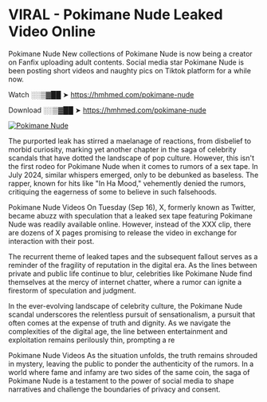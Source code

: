 # VIRAL - Pokimane Nude Leaked Video Online

Pokimane Nude New collections of Pokimane Nude is now being a creator on Fanfix uploading adult contents. Social media star Pokimane Nude is been posting short videos and naughty pics on Tiktok platform for a while now.

Watch ░░▒▓██ ➤ https://hmhmed.com/pokimane-nude

Download ░░▒▓██ ➤ https://hmhmed.com/pokimane-nude

[![Pokimane Nude](https://i.imgur.com/dJHk4Zq.gif)](https://hmhmed.com/pokimane-nude)

The purported leak has stirred a maelanage of reactions, from disbelief to morbid curiosity, marking yet another chapter in the saga of celebrity scandals that have dotted the landscape of pop culture. However, this isn't the first rodeo for Pokimane Nude when it comes to rumors of a sex tape. In July 2024, similar whispers emerged, only to be debunked as baseless. The rapper, known for hits like "In Ha Mood," vehemently denied the rumors, critiquing the eagerness of some to believe in such falsehoods.

Pokimane Nude Videos
On Tuesday (Sep 16), X, formerly known as Twitter, became abuzz with speculation that a leaked sex tape featuring Pokimane Nude was readily available online. However, instead of the XXX clip, there are dozens of X pages promising to release the video in exchange for interaction with their post.

The recurrent theme of leaked tapes and the subsequent fallout serves as a reminder of the fragility of reputation in the digital era. As the lines between private and public life continue to blur, celebrities like Pokimane Nude find themselves at the mercy of internet chatter, where a rumor can ignite a firestorm of speculation and judgment.

In the ever-evolving landscape of celebrity culture, the Pokimane Nude scandal underscores the relentless pursuit of sensationalism, a pursuit that often comes at the expense of truth and dignity. As we navigate the complexities of the digital age, the line between entertainment and exploitation remains perilously thin, prompting a re

Pokimane Nude Videos
As the situation unfolds, the truth remains shrouded in mystery, leaving the public to ponder the authenticity of the rumors. In a world where fame and infamy are two sides of the same coin, the saga of Pokimane Nude is a testament to the power of social media to shape narratives and challenge the boundaries of privacy and consent.